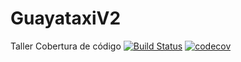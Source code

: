 # GuayataxiV2
Taller Cobertura de código
[![Build Status](https://travis-ci.org/junkluis/GuayataxiV2.svg?branch=master)](https://travis-ci.org/junkluis/GuayataxiV2)
[![codecov](https://codecov.io/gh/junkluis/GuayataxiV2/branch/master/graph/badge.svg)](https://codecov.io/gh/junkluis/GuayataxiV2)
